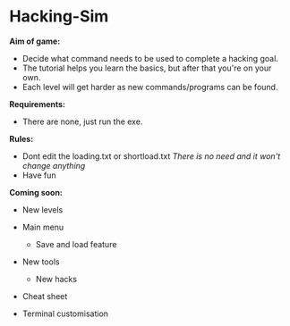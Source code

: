# Hacking-Sim

**Aim of game:**

- Decide what command needs to be used to complete a hacking goal.
- The tutorial helps you learn the basics, but after that you're on your own.
- Each level will get harder as new commands/programs can be found.


**Requirements:**

- There are none, just run the exe.


**Rules:**

- Dont edit the loading.txt or shortload.txt  _There is no need and it won't change anything_
- Have fun


**Coming soon:**

- New levels
- Main menu
  - Save and load feature
  
- New tools
  - New hacks
  
- Cheat sheet
- Terminal customisation
